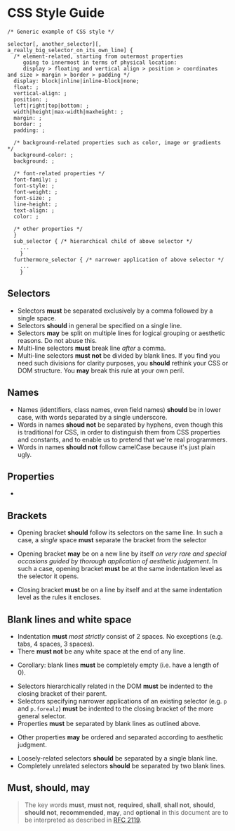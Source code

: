 CSS Style Guide
===============

    /* Generic example of CSS style */
    
    selector[, another_selector][,
    a_really_big_selector_on_its_own_line] {
      /* element-related, starting from outermost properties
         going to innermost in terms of physical location:
         display > floating and vertical align > position > coordinates and size > margin > border > padding */
      display: block|inline|inline-block|none;
      float: ;
      vertical-align: ;
      position: ;
      left|right|top|bottom: ;
      width|height|max-width|maxheight: ;
      margin: ;
      border: ;
      padding: ;
    
      /* background-related properties such as color, image or gradients */
      background-color: ;
      background: ;
    
      /* font-related properties */
      font-family: ;
      font-style: ;
      font-weight: ;
      font-size: ;
      line-height: ;
      text-align: ;
      color: ;
      
      /* other properties */
      }
      sub_selector { /* hierarchical child of above selector */
        ...
        }
      furthermore_selector { /* narrower application of above selector */
        ...
        }


Selectors
---------
* Selectors **must** be separated exclusively by a comma followed by a single space.
* Selectors **should** in general be specified on a single line.
* Selectors **may** be split on multiple lines for logical grouping or aesthetic reasons. Do not abuse this.
* Multi-line selectors **must** break line _after_ a comma.
* Multi-line selectors **must not** be divided by blank lines. If you find you need such divisions for clarity
  purposes, you **should** rethink your CSS or DOM structure. You **may** break this rule at your own peril.


Names
-----
* Names (identifiers, class names, even field names) **should** be in lower case, with words separated by a
  single underscore.
* Words in names **shoud not** be separated by hyphens, even though this is traditional for CSS, in order to
  distinguish them from CSS properties and constants, and to enable us to pretend that we're real programmers.
* Words in names **should not** follow camelCase because it's just plain ugly.


Properties
----------
* 


Brackets
--------

* Opening bracket **should** follow its selectors on the same line.
  In such a case, a _single_ space **must** separate the bracket from the selector
- Opening bracket **may** be on a new line by itself
  _on very rare and special occasions guided by thorough application of aesthetic judgement_.
  In such a case, opening bracket **must** be at the same indentation level as the selector it opens.
* Closing bracket **must** be on a line by itself and at the same indentation level as the rules it encloses.      


Blank lines and white space
-----

* Indentation **must** _most strictly_ consist of 2 spaces. No exceptions (e.g. tabs, 4 spaces, 3 spaces).
* There **must not** be any white space at the end of any line.
- Corollary: blank lines **must** be completely empty (i.e. have a length of 0).
* Selectors hierarchically related in the DOM **must** be indented to the closing bracket of their parent.
* Selectors specifying narrower applications of an existing selector (e.g. `p` and `p.forealz`) **must**
  be indented to the closing bracket of the more general selector.
* Properties **must** be separated by blank lines as outlined above.
- Other properties **may** be ordered and separated according to aesthetic judgment.
* Loosely-related selectors **should** be separated by a single blank line.
* Completely unrelated selectors **should** be separated by two blank lines.


Must, should, may
----

> The key words **must**, **must not**, **required**, **shall**,
**shall not**, **should**, **should not**, **recommended**, **may**,
and **optional** in this document are to be interpreted as described in
[RFC 2119](http://pretty-rfc.herokuapp.com/RFC2119).

